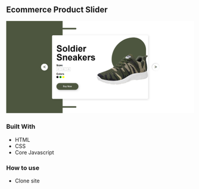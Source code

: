 ## Ecommerce Product Slider

![preview image](https://github.com/Obitrim/ecommerce-product-slider/blob/main/previewDocs/slider_img.png)

### Built With

- HTML
- CSS
- Core Javascript

### How to use

- Clone site
